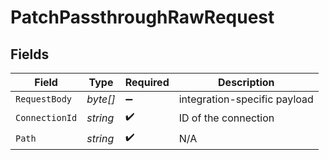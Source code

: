 # PatchPassthroughRawRequest


## Fields

| Field                        | Type                         | Required                     | Description                  |
| ---------------------------- | ---------------------------- | ---------------------------- | ---------------------------- |
| `RequestBody`                | *byte[]*                     | :heavy_minus_sign:           | integration-specific payload |
| `ConnectionId`               | *string*                     | :heavy_check_mark:           | ID of the connection         |
| `Path`                       | *string*                     | :heavy_check_mark:           | N/A                          |